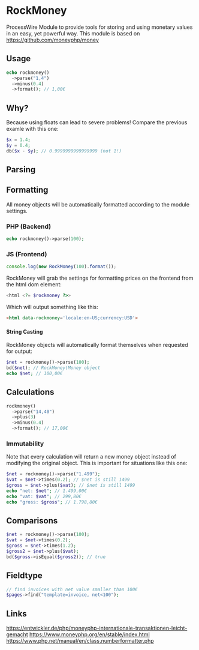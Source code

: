 # RockMoney

ProcessWire Module to provide tools for storing and using monetary values in an easy, yet powerful way. This module is based on https://github.com/moneyphp/money

## Usage

```php
echo rockmoney()
  ->parse("1,4")
  ->minus(0.4)
  ->format(); // 1,00€
```

## Why?

Because using floats can lead to severe problems! Compare the previous examle with this one:

```php
$x = 1.4;
$y = 0.4;
db($x - $y); // 0.9999999999999999 (not 1!)
```

## Parsing

## Formatting

All money objects will be automatically formatted according to the module settings.

### PHP (Backend)

```php
echo rockmoney()->parse(100);
```

### JS (Frontend)

```js
console.log(new RockMoney(100).format());
```

RockMoney will grab the settings for formatting prices on the frontend from the html dom element:

```php
<html <?= $rockmoney ?>>
```

Which will output something like this:

```html
<html data-rockmoney='locale:en-US;currency:USD'>
```

#### String Casting

RockMoney objects will automatically format themselves when requested for output:

```php
$net = rockmoney()->parse(100);
bd($net); // RockMoney\Money object
echo $net; // 100,00€
```

## Calculations

```php
rockmoney()
  ->parse("14,40")
  ->plus(3)
  ->minus(0.4)
  ->format(); // 17,00€
```

### Immutability

Note that every calculation will return a new money object instead of modifying the original object. This is important for situations like this one:

```php
$net = rockmoney()->parse("1.499");
$vat = $net->times(0.2); // $net is still 1499
$gross = $net->plus($vat); // $net is still 1499
echo "net: $net"; // 1.499,00€
echo "vat: $vat"; // 299,80€
echo "gross: $gross"; // 1.798,80€
```

## Comparisons

```php
$net = rockmoney()->parse(100);
$vat = $net->times(0.2);
$gross = $net->times(1.2);
$gross2 = $net->plus($vat);
bd($gross->isEqual($gross2)); // true
```

## Fieldtype

```php
// find invoices with net value smaller than 100€
$pages->find("template=invoice, net<100");
```

## Links

https://entwickler.de/php/moneyphp-internationale-transaktionen-leicht-gemacht
https://www.moneyphp.org/en/stable/index.html
https://www.php.net/manual/en/class.numberformatter.php
